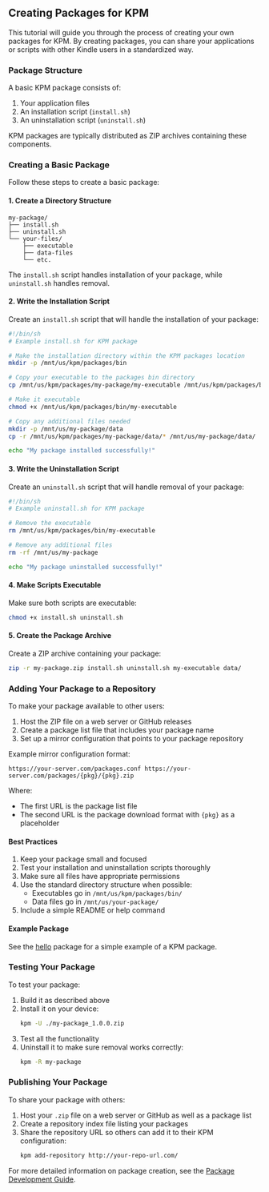 ## Creating Packages for KPM

This tutorial will guide you through the process of creating your own packages for KPM. By creating packages, you can share your applications or scripts with other Kindle users in a standardized way.

### Package Structure

A basic KPM package consists of:

1. Your application files
2. An installation script (`install.sh`)
3. An uninstallation script (`uninstall.sh`)

KPM packages are typically distributed as ZIP archives containing these components.

### Creating a Basic Package

Follow these steps to create a basic package:

#### 1. Create a Directory Structure

```
my-package/
├── install.sh
├── uninstall.sh
└── your-files/
    ├── executable
    ├── data-files
    └── etc.
```

The `install.sh` script handles installation of your package, while `uninstall.sh` handles removal.

#### 2. Write the Installation Script

Create an `install.sh` script that will handle the installation of your package:

```bash
#!/bin/sh
# Example install.sh for KPM package

# Make the installation directory within the KPM packages location
mkdir -p /mnt/us/kpm/packages/bin

# Copy your executable to the packages bin directory
cp /mnt/us/kpm/packages/my-package/my-executable /mnt/us/kpm/packages/bin/

# Make it executable
chmod +x /mnt/us/kpm/packages/bin/my-executable

# Copy any additional files needed
mkdir -p /mnt/us/my-package/data
cp -r /mnt/us/kpm/packages/my-package/data/* /mnt/us/my-package/data/

echo "My package installed successfully!"
```

#### 3. Write the Uninstallation Script

Create an `uninstall.sh` script that will handle removal of your package:

```bash
#!/bin/sh
# Example uninstall.sh for KPM package

# Remove the executable
rm /mnt/us/kpm/packages/bin/my-executable

# Remove any additional files
rm -rf /mnt/us/my-package

echo "My package uninstalled successfully!"
```

#### 4. Make Scripts Executable

Make sure both scripts are executable:

```bash
chmod +x install.sh uninstall.sh
```

#### 5. Create the Package Archive

Create a ZIP archive containing your package:

```bash
zip -r my-package.zip install.sh uninstall.sh my-executable data/
```

### Adding Your Package to a Repository

To make your package available to other users:

1. Host the ZIP file on a web server or GitHub releases
2. Create a package list file that includes your package name
3. Set up a mirror configuration that points to your package repository

Example mirror configuration format:
```
https://your-server.com/packages.conf https://your-server.com/packages/{pkg}/{pkg}.zip
```

Where:
- The first URL is the package list file
- The second URL is the package download format with `{pkg}` as a placeholder

#### Best Practices

1. Keep your package small and focused
2. Test your installation and uninstallation scripts thoroughly
3. Make sure all files have appropriate permissions
4. Use the standard directory structure when possible:
   - Executables go in `/mnt/us/kpm/packages/bin/`
   - Data files go in `/mnt/us/your-package/`
5. Include a simple README or help command

#### Example Package

See the [hello](/packages/hello) package for a simple example of a KPM package.

### Testing Your Package

To test your package:

1. Build it as described above
2. Install it on your device:
   ```bash
   kpm -U ./my-package_1.0.0.zip
   ```
3. Test all the functionality
4. Uninstall it to make sure removal works correctly:
   ```bash
   kpm -R my-package
   ```

### Publishing Your Package

To share your package with others:

1. Host your `.zip` file on a web server or GitHub as well as a package list
2. Create a repository index file listing your packages
3. Share the repository URL so others can add it to their KPM configuration:
   ```bash
   kpm add-repository http://your-repo-url.com/
   ```

For more detailed information on package creation, see the [Package Development Guide](/package-development).
